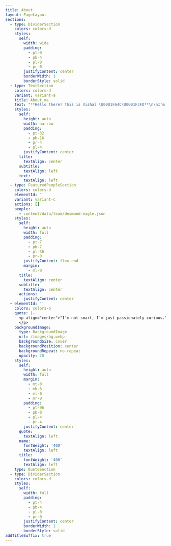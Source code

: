 ```yaml
---
title: About
layout: PageLayout
sections:
  - type: DividerSection
    colors: colors-d
    styles:
      self:
        width: wide
        padding:
          - pt-0
          - pb-4
          - pl-0
          - pr-0
        justifyContent: center
        borderWidth: 1
        borderStyle: solid
  - type: TextSection
    colors: colors-d
    variant: variant-a
    title: About me
    text: "**Hello there! This is Vishal \U0001F64C\U0001F3FD**\n\nI'm a Data Science student based in India. So yeah, I'm a data nerd, and I like sharing knowledge about Data science skills, tech and stuff.\n\nIn my free time, I like watching vlogs and listening to audiobooks. I hope to pursue my masters in Deep Learning with computer vision in focus.\n\n***and yeah, I Love Cats!!!***\n\n\n\n"
    styles:
      self:
        height: auto
        width: narrow
        padding:
          - pt-32
          - pb-16
          - pr-4
          - pl-4
        justifyContent: center
      title:
        textAlign: center
      subtitle:
        textAlign: left
      text:
        textAlign: left
  - type: FeaturedPeopleSection
    colors: colors-d
    elementId: ''
    variant: variant-c
    actions: []
    people:
      - content/data/team/desmond-eagle.json
    styles:
      self:
        height: auto
        width: full
        padding:
          - pt-7
          - pb-7
          - pl-36
          - pr-0
        justifyContent: flex-end
        margin:
          - ml-0
      title:
        textAlign: center
      subtitle:
        textAlign: center
      actions:
        justifyContent: center
  - elementId: ''
    colors: colors-b
    quote: |-
      <p align="center">"I'm not smart, I'm just passionately curious."
      </p>
    backgroundImage:
      type: BackgroundImage
      url: /images/bg.webp
      backgroundSize: cover
      backgroundPosition: center
      backgroundRepeat: no-repeat
      opacity: 70
    styles:
      self:
        height: auto
        width: full
        margin:
          - mt-0
          - mb-6
          - ml-0
          - mr-0
        padding:
          - pt-96
          - pb-0
          - pl-4
          - pr-4
        justifyContent: center
      quote:
        textAlign: left
      name:
        fontWeight: '400'
        textAlign: left
      title:
        fontWeight: '400'
        textAlign: left
    type: QuoteSection
  - type: DividerSection
    colors: colors-d
    styles:
      self:
        width: full
        padding:
          - pt-4
          - pb-4
          - pl-0
          - pr-0
        justifyContent: center
        borderWidth: 1
        borderStyle: solid
addTitleSuffix: true
---
```


